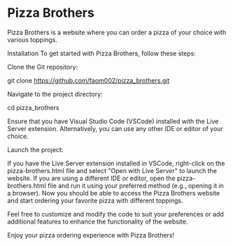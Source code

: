# Pizza Brothers
Pizza Brothers is a website where you can order a pizza of your choice with various toppings.

Installation
To get started with Pizza Brothers, follow these steps:

Clone the Git repository:

git clone https://github.com/faom002/pizza_brothers.git


Navigate to the project directory:

cd pizza_brothers

Ensure that you have Visual Studio Code (VSCode) installed with the Live Server extension. Alternatively, you can use any other IDE or editor of your choice.

Launch the project:

If you have the Live Server extension installed in VSCode, right-click on the pizza-brothers.html file and select "Open with Live Server" to launch the website.
If you are using a different IDE or editor, open the pizza-brothers.html file and run it using your preferred method (e.g., opening it in a browser).
Now you should be able to access the Pizza Brothers website and start ordering your favorite pizza with different toppings.

Feel free to customize and modify the code to suit your preferences or add additional features to enhance the functionality of the website.

Enjoy your pizza ordering experience with Pizza Brothers!
